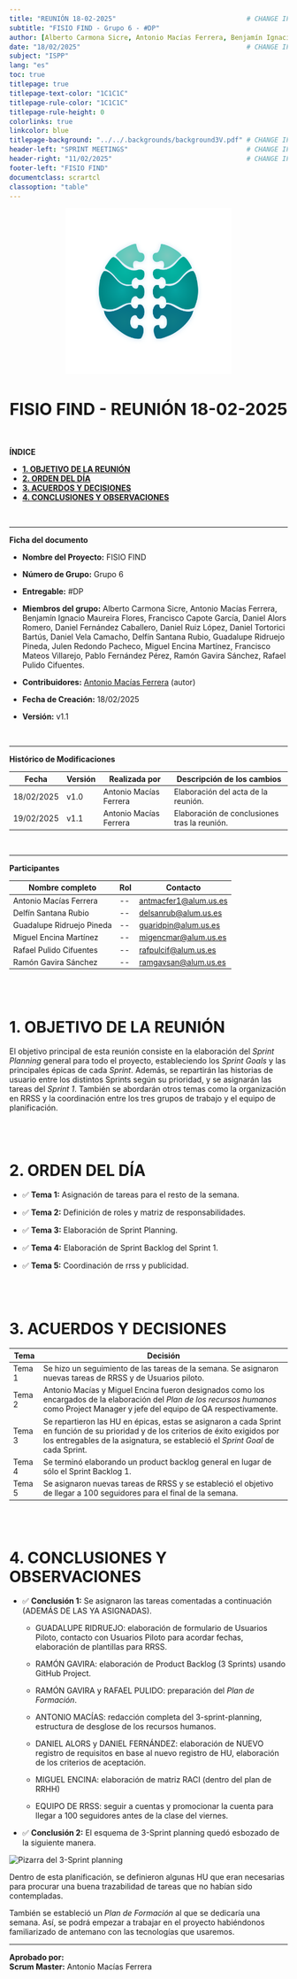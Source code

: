 ```yaml
---
title: "REUNIÓN 18-02-2025"                                 # CHANGE IF NEEDED
subtitle: "FISIO FIND - Grupo 6 - #DP"
author: [Alberto Carmona Sicre, Antonio Macías Ferrera, Benjamín Ignacio Maureira Flores, Francisco Capote García, Daniel Alors Romero, Daniel Fernández Caballero, Daniel Ruiz López, Daniel Tortorici Bartús, Daniel Vela Camacho, Delfín Santana Rubio, Guadalupe Ridruejo Pineda, Julen Redondo Pacheco, Miguel Encina Martínez, Francisco Mateos Villarejo, Pablo Fernández Pérez, Ramón Gavira Sánchez, Rafael Pulido Cifuentes]
date: "18/02/2025"                                          # CHANGE IF NEEDED
subject: "ISPP"
lang: "es"
toc: true
titlepage: true
titlepage-text-color: "1C1C1C"
titlepage-rule-color: "1C1C1C"
titlepage-rule-height: 0
colorlinks: true
linkcolor: blue
titlepage-background: "../../.backgrounds/background3V.pdf" # CHANGE IF NEEDED
header-left: "SPRINT MEETINGS"                              # CHANGE IF NEEDED
header-right: "11/02/2025"                                  # CHANGE IF NEEDED
footer-left: "FISIO FIND"
documentclass: scrartcl
classoption: "table"
---
```


<!-- COMMENT THIS WHEN EXPORTING TO PDF -->
<p align="center">
  <img src="../../.img/Logo_FisioFind_Verde_sin_fondo.PNG" alt="Logo FisioFind" width="300" />
</p>

<h1 align="center" style="font-size: 30px; font-weight: bold;">
  FISIO FIND  -  REUNIÓN 18-02-2025
</h1>

<br>

**ÍNDICE**
- [**1. OBJETIVO DE LA REUNIÓN**](#1-objetivo-de-la-reunión)
- [**2. ORDEN DEL DÍA**](#2-orden-del-día)
- [**3. ACUERDOS Y DECISIONES**](#3-acuerdos-y-decisiones)
- [**4. CONCLUSIONES Y OBSERVACIONES**](#4-conclusiones-y-observaciones)
<!-- COMMENT WHEN EXPORTING TO PDF -->

<br>

---


**Ficha del documento**

- **Nombre del Proyecto:** FISIO FIND

- **Número de Grupo:** Grupo 6

- **Entregable:** #DP

- **Miembros del grupo:** Alberto Carmona Sicre, Antonio Macías Ferrera, Benjamín Ignacio Maureira Flores, Francisco Capote García, Daniel Alors Romero, Daniel Fernández Caballero, Daniel Ruiz López, Daniel Tortorici Bartús, Daniel Vela Camacho, Delfín Santana Rubio, Guadalupe Ridruejo Pineda, Julen Redondo Pacheco, Miguel Encina Martínez, Francisco Mateos Villarejo, Pablo Fernández Pérez, Ramón Gavira Sánchez, Rafael Pulido Cifuentes.

- **Contribuidores:** [Antonio Macías Ferrera](https://github.com/antoniommff) (autor)

- **Fecha de Creación:** 18/02/2025  

- **Versión:** v1.1

<br>


---

**Histórico de Modificaciones**

| Fecha      | Versión | Realizada por                    | Descripción de los cambios |
|------------|---------|----------------------------------|----------------------------|
| 18/02/2025 | v1.0    | Antonio Macías Ferrera           | Elaboración del acta de la reunión. |
| 19/02/2025 | v1.1    | Antonio Macías Ferrera           | Elaboración de conclusiones tras la reunión. |

<br>

---


**Participantes**

| Nombre completo | Rol | Contacto |
|----------------|-----|----------|
| Antonio Macías Ferrera | -- | antmacfer1@alum.us.es |
| Delfín Santana Rubio | -- | delsanrub@alum.us.es |
| Guadalupe Ridruejo Pineda | -- | guaridpin@alum.us.es |
| Miguel Encina Martínez | -- | migencmar@alum.us.es |
| Rafael Pulido Cifuentes | -- | rafpulcif@alum.us.es |
| Ramón Gavira Sánchez | -- | ramgavsan@alum.us.es |

<br>

<!-- \newpage -->

<br>


# **1. OBJETIVO DE LA REUNIÓN**

El objetivo principal de esta reunión consiste en la elaboración del *Sprint Planning* general para todo el proyecto, estableciendo los *Sprint Goals* y las principales épicas de cada *Sprint*. Además, se repartirán las historias de usuario entre los distintos Sprints según su prioridad, y se asignarán las tareas del *Sprint 1*. También se abordarán otros temas como la organización en RRSS y la coordinación entre los tres grupos de trabajo y el equipo de planificación.

<br>

<br>


# **2. ORDEN DEL DÍA**

- ✅ **Tema 1:** Asignación de tareas para el resto de la semana.

- ✅ **Tema 2:** Definición de roles y matriz de responsabilidades.

- ✅ **Tema 3:** Elaboración de Sprint Planning.

- ✅ **Tema 4:** Elaboración de Sprint Backlog del Sprint 1.

- ✅ **Tema 5:** Coordinación de rrss y publicidad.


<br>

<br>


# **3. ACUERDOS Y DECISIONES**

| Tema | Decisión |
|------|----------|
| Tema 1 | Se hizo un seguimiento de las tareas de la semana. Se asignaron nuevas tareas de RRSS y de Usuarios piloto. |
| Tema 2 | Antonio Macías y Miguel Encina fueron designados como los encargados de la elaboración del *Plan de los recursos humanos* como Project Manager y jefe del equipo de QA respectivamente. |
| Tema 3 | Se repartieron las HU en épicas, estas se asignaron a cada Sprint en función de su prioridad y de los criterios de éxito exigidos por los entregables de la asignatura, se estableció el *Sprint Goal* de cada Sprint. |
| Tema 4 | Se terminó elaborando un product backlog general en lugar de sólo el Sprint Backlog 1. |
| Tema 5 | Se asignaron nuevas tareas de RRSS y se estableció el objetivo de llegar a 100 seguidores para el final de la semana. |

<br>

<br>


# **4. CONCLUSIONES Y OBSERVACIONES**

- ✅ **Conclusión 1:** Se asignaron las tareas comentadas a continuación (ADEMÁS DE LAS YA ASIGNADAS).

  - GUADALUPE RIDRUEJO: elaboración de formulario de Usuarios Piloto, contacto con Usuarios Piloto para acordar fechas, elaboración de plantillas para RRSS.

  - RAMÓN GAVIRA: elaboración de Product Backlog (3 Sprints) usando GitHub Project.

  - RAMÓN GAVIRA y RAFAEL PULIDO: preparación del *Plan de Formación*.

  - ANTONIO MACÍAS: redacción completa del 3-sprint-planning, estructura de desglose de los recursos humanos.

  - DANIEL ALORS y DANIEL FERNÁNDEZ: elaboración de NUEVO registro de requisitos en base al nuevo registro de HU, elaboración de los criterios de aceptación.
  
  - MIGUEL ENCINA: elaboración de matriz RACI (dentro del plan de RRHH)

  - EQUIPO DE RRSS: seguir a cuentas y promocionar la cuenta para llegar a 100 seguidores antes de la clase del viernes.

- ✅ **Conclusión 2:** El esquema de 3-Sprint planning quedó esbozado de la siguiente manera.

![Pizarra del 3-Sprint planning](../../.img/reunion_18-02-2024.png)

Dentro de esta planificación, se definieron algunas HU que eran necesarias para procurar una buena trazabilidad de tareas que no habían sido contempladas.

También se estableció un *Plan de Formación* al que se dedicaría una semana. Así, se podrá empezar a trabajar en el proyecto habiéndonos familiarizado de antemano con las tecnologías que usaremos.


---

**Aprobado por:**  
**Scrum Master:** Antonio Macías Ferrera
